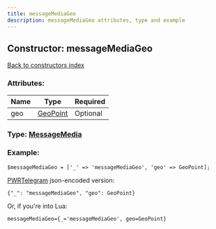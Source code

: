 ```yaml
---
title: messageMediaGeo
description: messageMediaGeo attributes, type and example
---
```

## Constructor: messageMediaGeo  
[Back to constructors index](index.md)



### Attributes:

| Name     |    Type       | Required |
|----------|---------------|----------|
|geo|[GeoPoint](../types/GeoPoint.md) | Optional|



### Type: [MessageMedia](../types/MessageMedia.md)


### Example:

```
$messageMediaGeo = ['_' => 'messageMediaGeo', 'geo' => GeoPoint];
```  

[PWRTelegram](https://pwrtelegram.xyz) json-encoded version:

```
{"_": "messageMediaGeo", "geo": GeoPoint}
```


Or, if you're into Lua:  


```
messageMediaGeo={_='messageMediaGeo', geo=GeoPoint}

```


